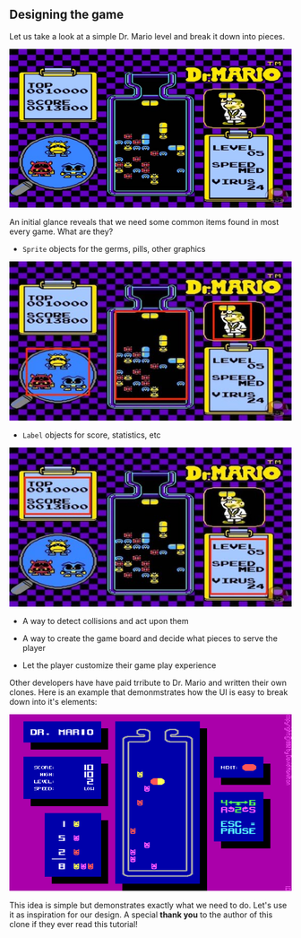 ## Designing the game
Let us take a look at a simple Dr. Mario level and break it down into pieces.

![](dr_mario_gameplay.jpg)

An initial glance reveals that we need some common items found in most every game. What are they?

  * `Sprite` objects for the germs, pills, other graphics

  ![](dr_mario_breakdown_1.jpg)

  * `Label` objects for score, statistics, etc

  ![](dr_mario_breakdown_2.jpg)

  * A way to detect collisions and act upon them

  * A way to create the game board and decide what pieces to serve the player

  * Let the player customize their game play experience

Other developers have have paid trribute to Dr. Mario and written their own clones. Here is an example that demonmstrates how the UI is easy to break down into it's elements:

  ![](drmario-simple.png)

This idea is simple but demonstrates exactly what we need to do. Let's use it as inspiration for our design. A special __thank you__ to the author of this clone if they ever read this tutorial!
